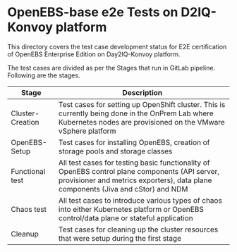 # OpenEBS-base e2e Tests on D2IQ-Konvoy platform

This directory covers the test case development status for E2E certification of OpenEBS Enterprise Edition on Day2IQ-Konvoy platform.

The test cases are divided as per the Stages that run in GitLab pipeline. Following are the stages.

| Stage            | Description                                                  |
| ---------------- | ------------------------------------------------------------ |
| Cluster-Creation | Test cases for setting up OpenShift cluster. This is currently being done in the OnPrem Lab where Kubernetes nodes are provisioned on the VMware vSphere platform |
| OpenEBS-Setup    | Test cases for installing OpenEBS, creation of storage pools and storage classes |
| Functional test  | All test cases for testing basic functionality of OpenEBS control plane components (API server, provisioner and metrics exporters), data plane components (Jiva and cStor) and NDM |
| Chaos test       | All test cases to introduce various types of chaos into either Kubernetes platform or OpenEBS control/data plane or stateful application |
| Cleanup          | Test cases for cleaning up the cluster resources that were setup during the first stage |

